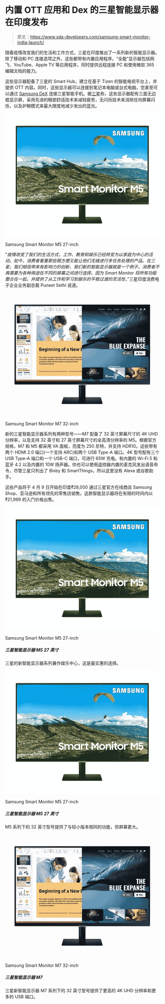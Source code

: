 # 内置 OTT 应用和 Dex 的三星智能显示器在印度发布

> 原文：<https://www.xda-developers.com/samsung-smart-monitor-india-launch/>

随着疫情改变我们的生活和工作方式，三星在印度推出了一系列新的智能显示器。除了移动和 PC 连接选项之外，这些都带有内置应用程序。“全能”显示器包括网飞、YouTube、Apple TV 等应用程序，同时提供远程连接 PC 和使用微软 365 编辑文档的能力。

这些显示器配备了三星的 Smart Hub，建立在基于 Tizen 的智能电视平台上，并提供 OTT 内容。同时，这些显示器可以连接到笔记本电脑或台式电脑，您甚至可以通过 [Samsung DeX](https://www.xda-developers.com/galaxy-s21-wireless-support-samsung-dex-on-pc/) 连接三星智能手机。据[三星](https://news.samsung.com/in/samsung-launches-the-worlds-first-do-it-all-smart-monitor-for-work-learn-and-play-at-home)称，这些显示器配有三面无边框显示屏，采用先进的眼部舒适技术来减轻疲劳，无闪烁技术来消除任何屏幕闪烁，以及护眼模式来最大限度地减少发出的蓝光。

 <picture>![Samsung's new Smart Monitor range doubles as an entertainment hub and this is the most affordable option of the lot.](img/69ffb61891741732006b723903930111.png)</picture> 

Samsung Smart Monitor M5 27-inch

"*疫情改变了我们的生活方式，工作、教育和娱乐已经转变为以家庭为中心的活动。如今，消费者看重那些既方便又能让他们无缝进行多任务处理的产品。在三星，我们相信带来有影响力的创新，我们新的智能显示器就是一个例子。消费者不再需要为各种用途在不同的屏幕之间进行选择，因为 Smart Monitor 将所有功能整合在一起，并提供了从工作和学习到娱乐的平稳过渡的灵活性*，”三星印度消费电子企业业务副总裁 Puneet Sethi 说道。

 <picture>![The 32-inch model under Samsung's new Smart Monitor M7 range offers higher 4K UHD resolution and more USB ports.](img/46431e9007b22f2b2e6eb47096deb4b4.png)</picture> 

Samsung Smart Monitor M7 32-inch

新的三星智能显示器系列有两种型号——M7 配备了 32 英寸屏幕尺寸的 4K UHD 分辨率，以及支持 32 英寸和 27 英寸屏幕尺寸的全高清分辨率的 M5。根据官方规格，M7 和 M5 都采用 VA 面板，亮度为 250 尼特，并支持 HDR10。这些带有两个 HDMI 2.0 端口(一个支持 ARC)和两个 USB Type-A 端口。4K 型号配有三个 USB Type-A 端口和一个 USB-C 端口，可进行 65W 充电。有内置的 Wi-Fi 5 和蓝牙 4.2 以及内置的 10W 扬声器。你也可以使用遥控器内置的麦克风发出语音命令，尽管三星只列出了 Bixby 和 SmartThings，所以这里没有 Alexa 或谷歌助手。

这些产品将于 4 月 9 日开始在印度₹28,000 通过三星官方在线商店 Samsung Shop、亚马逊和所有领先的零售店销售。这款智能显示器将在有限的时间内以₹21,999 的入门价格出售。

 <picture>![Samsung's new Smart Monitor range doubles as an entertainment hub and this is the most affordable option of the lot.](img/69ffb61891741732006b723903930111.png)</picture> 

Samsung Smart Monitor M5 27-inch

##### 三星智能显示器 M5 27 英寸

三星的新智能显示器系列兼作娱乐中心，这是最实惠的选择。

 <picture>![Samsung's new Smart Monitor range doubles as an entertainment hub and this is the most affordable option of the lot.](img/69ffb61891741732006b723903930111.png)</picture> 

Samsung Smart Monitor M5 27-inch

##### 三星智能显示器 M5 27 英寸

M5 系列下的 32 英寸型号提供了与较小版本相同的功能，但屏幕更大。

 <picture>![The 32-inch model under Samsung's new Smart Monitor M7 range offers higher 4K UHD resolution and more USB ports.](img/46431e9007b22f2b2e6eb47096deb4b4.png)</picture> 

Samsung Smart Monitor M7 32-inch

##### 三星智能显示器 M7

三星新智能显示器 M7 系列下的 32 英寸型号提供了更高的 4K UHD 分辨率和更多的 USB 端口。
